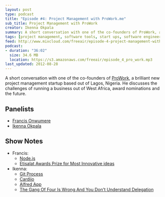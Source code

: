 ```yaml
---
layout: post
type: podcast
title: "Episode #4: Project Management with ProWork.me"
sub_title: Project Management with ProWork
creator: Ikenna Okpala
summary: A short conversation with one of the co-founders of ProWork, a brilliant new project management startup based out of Lagos, Nigeria. He discusses the challenges of running a business out of West Africa, award nominations and the future.
tags: [project management, software tools, start ups, software engineering, garage48]
feed: http://www.mixcloud.com/freeair/episode-4-project-management-with-proworkme/
podcast:
- duration: "36:02"
  size: 34.6 MB
  location: https://s3.amazonaws.com/freeair/episode_4_pro_work.mp3
last_updated: 2012-08-28
---
```


A short conversation with one of the co-founders of [ProWork](http://prowork.me), a brilliant new project management startup based out of Lagos, Nigeria. He discusses the challenges of running a business out of West Africa, award nominations and the future.

Panelists
---------

* [Francis Onwumere](http://twitter.com/digitalcraft)
* [Ikenna Okpala](http://www.ikennaokpala.com)

Show Notes
----------

* Francis:
  * [Node.js](http://nodejs.org/)
  * [Etisalat Awards Prize for Most Innovative ideas](http://www.etisalat.com.ng/innovation/index.php)
* Ikenna:
  * [Git Process](http://jdigger.github.com/git-process/)
  * [Cardiio](http://www.cardiio.com)
  * [Alfred App](http://www.alfredapp.com)
  * [The Gang Of Four Is Wrong And You Don't Understand Delegation](http://www.saturnflyer.com/blog/jim/2012/07/06/the-gang-of-four-is-wrong-and-you-dont-understand-delegation)
